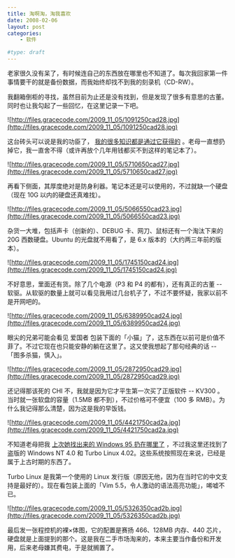```yaml
---
title: 淘啊淘，淘我喜欢
date: 2008-02-06
layout: post
categories:
    - 软件

#type: draft
---
```


老家很久没有呆了，有时候连自己的东西放在哪里也不知道了。每次我回家第一件事情要干的就是备份数据，而我始终却找不到我的刻录机（CD-RW）。

我翻箱倒柜的寻找，虽然目前为止还是没有找到，但是发现了很多有意思的古董。同时也让我勾起了一些回忆，在这里记录一下吧。

![http://files.gracecode.com/2009_11_05/1091250cad28.jpg](http://files.gracecode.com/2009_11_05/1091250cad28.jpg)

这台砖头可以说是我的功臣了， [我的很多知识都是通过它获得的]({{site.urls}}/posts/130/) 。老母一直想扔掉它，我一直舍不得（或许再放个几年用钱都买不到这样的笔记本了）。

![http://files.gracecode.com/2009_11_05/5710650cad27.jpg](http://files.gracecode.com/2009_11_05/5710650cad27.jpg)

再看下侧面，其厚度绝对是防身利器。笔记本还是可以使用的，不过就缺一个硬盘（现在 10G 以内的硬盘还真难找）。

![http://files.gracecode.com/2009_11_05/5066550cad23.jpg](http://files.gracecode.com/2009_11_05/5066550cad23.jpg)

杂货一大堆，包括声卡（创新的）、DEBUG 卡、网刀、鼠标还有一个淘汰下来的 20G 西数硬盘。Ubuntu 的光盘就不用看了，是 6.x 版本的（大约两三年前的版本）。

![http://files.gracecode.com/2009_11_05/1745150cad24.jpg](http://files.gracecode.com/2009_11_05/1745150cad24.jpg)

不好意思，里面还有货。除了几个电源（P3 和 P4 的都有），还有真正的古董 -- 软驱。从软驱的数量上就可以看见我用过几台机子了，不过不要怀疑，我家以前不是开网吧的。

![http://files.gracecode.com/2009_11_05/6389950cad24.jpg](http://files.gracecode.com/2009_11_05/6389950cad24.jpg)

眼尖的兄弟可能会看见 爱国者 包装下面的「小猫」了，这东西在以前可是价值不菲了。不过它现在也只能安静的躺在这里了。这又使我想起了那句经典的话 -- 「图多杀猫，慎入」。

![http://files.gracecode.com/2009_11_05/2872950cad29.jpg](http://files.gracecode.com/2009_11_05/2872950cad29.jpg)

还记得那该死的 CHI 不，我就是因为它才平生第一次买了正版软件 -- KV300 。当时就一张软盘的容量（1.5MB 都不到），不过价格可不便宜（100 多 RMB）。为什么我记得那么清楚，因为这是我的早饭钱。

![http://files.gracecode.com/2009_11_05/4421750cad2a.jpg](http://files.gracecode.com/2009_11_05/4421750cad2a.jpg)

不知道老母把我 [上次她找出来的 Windows 95 扔在哪里了]({{site.urls}}/posts/588/) ，不过我这里还找到了盗版的 Windows NT 4.0 和 Turbo Linux 4.02。这些系统按照现在来说，已经是属于上古时期的东西了。

Turbo Linux 是我第一个使用的 Linux 发行版（原因无他，因为在当时它的中文支持是最好的）。现在看包装上面的「Vim 5.5，令人激动的语法高亮功能」，唏嘘不已。

![http://files.gracecode.com/2009_11_05/5326350cad2b.jpg](http://files.gracecode.com/2009_11_05/5326350cad2b.jpg)

最后发一张程控机的裸×体图，它的配置是赛扬 466、128MB 内存、440 芯片，硬盘就是上面提到的那个。这是我在二手市场淘来的，本来主要当作备份和开发用，后来老母嫌其费电，于是就搁置了。
